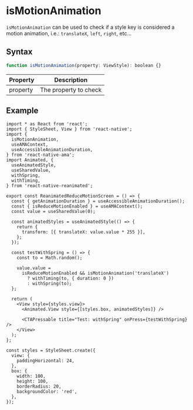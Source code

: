# isMotionAnimation

`isMotionAnimation` can be used to check if a style key is considered a motion animation, i.e.: `translateX`, `left`, `right`, etc...

## Syntax

```js
function isMotionAnimation(property: ViewStyle): boolean {}
```

| Property | Description           |
| -------- | --------------------- |
| property | The property to check |

## Example

```tsx
import * as React from 'react';
import { StyleSheet, View } from 'react-native';
import {
  isMotionAnimation,
  useAMAContext,
  useAccessibleAnimationDuration,
} from 'react-native-ama';
import Animated, {
  useAnimatedStyle,
  useSharedValue,
  withSpring,
  withTiming,
} from 'react-native-reanimated';

export const ReanimatedReduceMotionScreen = () => {
  const { getAnimationDuration } = useAccessibleAnimationDuration();
  const { isReduceMotionEnabled } = useAMAContext();
  const value = useSharedValue(0);

  const animatedStyles = useAnimatedStyle(() => {
    return {
      transform: [{ translateX: value.value * 255 }],
    };
  });

  const testWithSpring = () => {
    const to = Math.random();

    value.value =
      isReduceMotionEnabled && isMotionAnimation('translateX')
        ? withTiming(to, { duration: 0 })
        : withSpring(to);
  };

  return (
    <View style={styles.view}>
      <Animated.View style={[styles.box, animatedStyles]} />

      <CTAPressable title="Test: withSpring" onPress={testWithSpring} />
    </View>
  );
};

const styles = StyleSheet.create({
  view: {
    paddingHorizontal: 24,
  },
  box: {
    width: 100,
    height: 100,
    borderRadius: 20,
    backgroundColor: 'red',
  },
});
```
